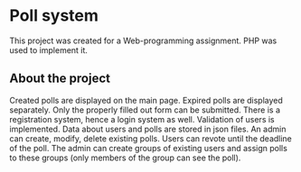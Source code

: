 # Poll system
This project was created for a Web-programming assignment.
PHP was used to implement it.

## About the project
Created polls are displayed on the main page. Expired polls are displayed separately.
Only the properly filled out form can be submitted.
There is a registration system, hence a login system as well. Validation of users is implemented.
Data about users and polls are stored in json files.
An admin can create, modify, delete existing polls. Users can revote until the deadline of the poll.
The admin can create groups of existing users and assign polls to these groups (only members of the group can see the poll).
